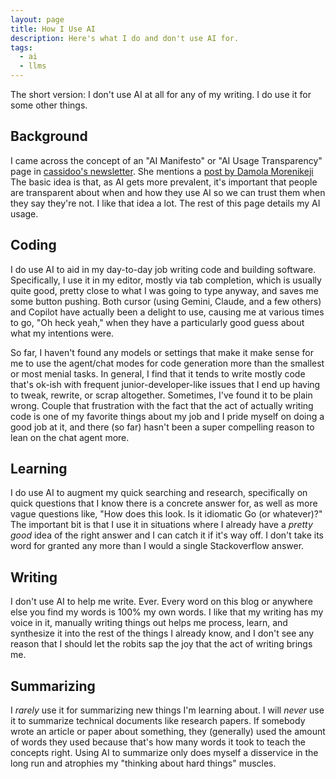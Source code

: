 ```yaml
---
layout: page
title: How I Use AI
description: Here's what I do and don't use AI for.
tags:
  - ai
  - llms
---
```


The short version: I don't use AI at all for any of my writing. I do use it for
some other things.

## Background

I came across the concept of an "AI Manifesto" or "AI Usage Transparency" page
in <a href="https://cassidoo.co/ai/" rel="external">cassidoo's newsletter</a>.
She mentions a
<a href="https://www.bydamo.la/p/ai-manifesto" rel="external">post by Damola
Morenikeji</a> The basic idea is that, as AI gets more prevalent, it's important
that people are transparent about when and how they use AI so we can trust them
when they say they're not. I like that idea a lot. The rest of this page details
my AI usage.

## Coding

I do use AI to aid in my day-to-day job writing code and building software.
Specifically, I use it in my editor, mostly via tab completion, which is usually
quite good, pretty close to what I was going to type anyway, and saves me some
button pushing. Both cursor (using Gemini, Claude, and a few others) and Copilot
have actually been a delight to use, causing me at various times to go, "Oh heck
yeah," when they have a particularly good guess about what my intentions were.

So far, I haven't found any models or settings that make it make sense for me to
use the agent/chat modes for code generation more than the smallest or most
menial tasks. In general, I find that it tends to write mostly code that's
ok-ish with frequent junior-developer-like issues that I end up having to tweak,
rewrite, or scrap altogether. Sometimes, I've found it to be plain wrong. Couple
that frustration with the fact that the act of actually writing code is one of
my favorite things about my job and I pride myself on doing a good job at it,
and there (so far) hasn't been a super compelling reason to lean on the chat
agent more.

## Learning

I do use AI to augment my quick searching and research, specifically on quick
questions that I know there is a concrete answer for, as well as more vague
questions like, "How does this look. Is it idiomatic Go (or whatever)?" The
important bit is that I use it in situations where I already have a _pretty
good_ idea of the right answer and I can catch it if it's way off. I don't take
its word for granted any more than I would a single Stackoverflow answer.

## Writing

I don't use AI to help me write. Ever. Every word on this blog or anywhere else
you find my words is 100% my own words. I like that my writing has my voice in
it, manually writing things out helps me process, learn, and synthesize it into
the rest of the things I already know, and I don't see any reason that I should
let the robits sap the joy that the act of writing brings me.

## Summarizing

I _rarely_ use it for summarizing new things I'm learning about. I will _never_
use it to summarize technical documents like research papers. If somebody wrote
an article or paper about something, they (generally) used the amount of words
they used because that's how many words it took to teach the concepts right.
Using AI to summarize only does myself a disservice in the long run and
atrophies my "thinking about hard things" muscles.
